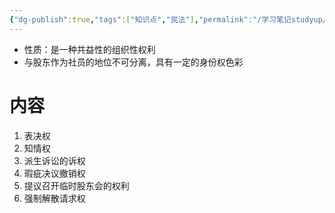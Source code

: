 ```yaml
---
{"dg-publish":true,"tags":["知识点","民法"],"permalink":"/学习笔记studyup/知识点cheese/参与管理权/","dgPassFrontmatter":true,"created":"2024-07-05T15:58:48.977+08:00","updated":"2024-10-24T22:20:23.990+08:00"}
---
```


- 性质：是一种共益性的组织性权利
- 与股东作为社员的地位不可分离，具有一定的身份权色彩
# 内容
1. 表决权
2. 知情权
3. 派生诉讼的诉权
4. 瑕疵决议撤销权
5. 提议召开临时股东会的权利
6. 强制解散请求权